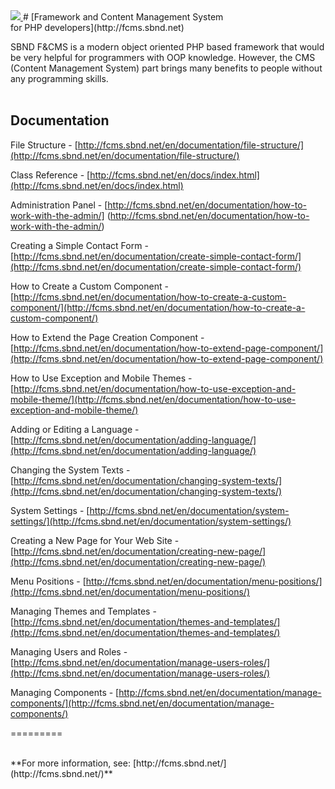 <a href="http://fcms.sbnd.net">
  <img src="http://fcms.sbnd.net/upload/logo.png">
</a>
# [Framework and Content Management System <br />for PHP developers](http://fcms.sbnd.net) 


SBND F&CMS is a modern object oriented PHP based framework that would be very helpful for programmers with OOP knowledge. However, the CMS (Content Management System) part brings many benefits to people without any programming skills.
<br /><br />

## Documentation

File Structure - [http://fcms.sbnd.net/en/documentation/file-structure/](http://fcms.sbnd.net/en/documentation/file-structure/)

Class Reference - [http://fcms.sbnd.net/en/docs/index.html](http://fcms.sbnd.net/en/docs/index.html)

Administration Panel - [http://fcms.sbnd.net/en/documentation/how-to-work-with-the-admin/]
(http://fcms.sbnd.net/en/documentation/how-to-work-with-the-admin/)

Creating a Simple Contact Form - [http://fcms.sbnd.net/en/documentation/create-simple-contact-form/](http://fcms.sbnd.net/en/documentation/create-simple-contact-form/)

How to Create a Custom Component - [http://fcms.sbnd.net/en/documentation/how-to-create-a-custom-component/](http://fcms.sbnd.net/en/documentation/how-to-create-a-custom-component/)

How to Extend the Page Creation Component - [http://fcms.sbnd.net/en/documentation/how-to-extend-page-component/](http://fcms.sbnd.net/en/documentation/how-to-extend-page-component/)

How to Use Exception and Mobile Themes - [http://fcms.sbnd.net/en/documentation/how-to-use-exception-and-mobile-theme/](http://fcms.sbnd.net/en/documentation/how-to-use-exception-and-mobile-theme/)

Adding or Editing a Language - [http://fcms.sbnd.net/en/documentation/adding-language/](http://fcms.sbnd.net/en/documentation/adding-language/)

Changing the System Texts - [http://fcms.sbnd.net/en/documentation/changing-system-texts/](http://fcms.sbnd.net/en/documentation/changing-system-texts/)

System Settings - [http://fcms.sbnd.net/en/documentation/system-settings/](http://fcms.sbnd.net/en/documentation/system-settings/)

Creating a New Page for Your Web Site - [http://fcms.sbnd.net/en/documentation/creating-new-page/](http://fcms.sbnd.net/en/documentation/creating-new-page/)

Menu Positions - [http://fcms.sbnd.net/en/documentation/menu-positions/](http://fcms.sbnd.net/en/documentation/menu-positions/)

Managing Themes and Templates - [http://fcms.sbnd.net/en/documentation/themes-and-templates/](http://fcms.sbnd.net/en/documentation/themes-and-templates/)

Managing Users and Roles - [http://fcms.sbnd.net/en/documentation/manage-users-roles/](http://fcms.sbnd.net/en/documentation/manage-users-roles/)

Managing Components - [http://fcms.sbnd.net/en/documentation/manage-components/](http://fcms.sbnd.net/en/documentation/manage-components/)

=========

<br />
**For more information, see: [http://fcms.sbnd.net/](http://fcms.sbnd.net/)**
